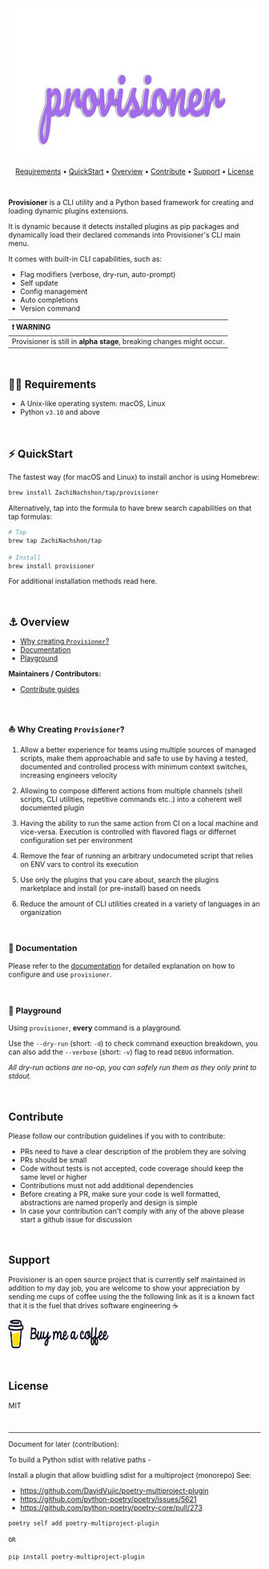 <h3 align="center" id="provisioner-logo"><img src="assets/provisioner.svg" height="300"></h3>

<p align="center">
  <a href="#requirements">Requirements</a> •
  <a href="#quickstart">QuickStart</a> •
  <a href="#overview">Overview</a> •
  <a href="#contribute">Contribute</a> •
  <a href="#support">Support</a> •
  <a href="#license">License</a>
</p>
<br>

**Provisioner** is a CLI utility and a Python based framework for creating and loading dynamic plugins extensions. 

It is dynamic because it detects installed plugins as pip packages and dynamically load their declared commands into Provisioner's CLI main menu.

It comes with built-in CLI capabilities, such as:
* Flag modifiers (verbose, dry-run, auto-prompt)
* Self update 
* Config management 
* Auto completions
* Version command

| :heavy_exclamation_mark: WARNING |
| :--------------------------------------- |
| Provisioner is still in **alpha stage**, breaking changes might occur. |

<br>

<h2 id="requirements">🏴‍☠️ Requirements</h2>

- A Unix-like operating system: macOS, Linux
- Python `v3.10` and above

<br>

<h2 id="quickstart">⚡️ QuickStart</h2>

The fastest way (for macOS and Linux) to install anchor is using Homebrew:

```bash
brew install ZachiNachshon/tap/provisioner
```

Alternatively, tap into the formula to have brew search capabilities on that tap formulas:

```bash
# Tap
brew tap ZachiNachshon/tap

# Install
brew install provisioner
```

For additional installation methods read here.

<br>

<h2 id="overview">⚓️ Overview</h2>

- [Why creating `Provisioner`?](#why-creating-provisioner)
- [Documentation](#documentation)
- [Playground](#playground)

**Maintainers / Contributors:**

- [Contribute guides](https://add.contribute.guide.com)

<br>

<h3 id="why-creating-provisioner">⛵ Why Creating <code>Provisioner</code>?</h3>

1. Allow a better experience for teams using multiple sources of managed scripts, make them approachable and safe to use by having a tested, documented and controlled process with minimum context switches, increasing engineers velocity

1. Allowing to compose different actions from multiple channels (shell scripts, CLI utilities, repetitive commands etc..) into a coherent well documented plugin

1. Having the ability to run the same action from CI on a local machine and vice-versa. Execution is controlled with flavored flags or differnet configuration set per environment

1. Remove the fear of running an arbitrary undocumeted script that relies on ENV vars to control its execution

1. Use only the plugins that you care about, search the plugins marketplace and install (or pre-install) based on needs

1. Reduce the amount of CLI utilities created in a variety of languages in an organization

<br>

<h3 id="documentation">📖 Documentation</h3>

Please refer to the [documentation](http://to.be.continued.com) for detailed explanation on how to configure and use `provisioner`.


<br>

<h3 id="playground">🐳 Playground</h3>

Using `provisioner`, **every** command is a playground.

Use the `--dry-run` (short: `-d`) to check command exeuction breakdown, you can also add the `--verbose` (short: `-v`) flag to read `DEBUG` information. 

*All dry-run actions are no-op, you can safely run them as they only print to stdout.*

<br>

<h2 id="contribute">Contribute</h2>

Please follow our contribution guidelines if you with to contribute:

* PRs need to have a clear description of the problem they are solving
* PRs should be small
* Code without tests is not accepted, code coverage should keep the same level or higher
* Contributions must not add additional dependencies
* Before creating a PR, make sure your code is well formatted, abstractions are named properly and design is simple
* In case your contribution can't comply with any of the above please start a github issue for discussion

<br>

<h2 id="support">Support</h2>

Provisioner is an open source project that is currently self maintained in addition to my day job, you are welcome to show your appreciation by sending me cups of coffee using the the following link as it is a known fact that it is the fuel that drives software engineering ☕

<a href="https://www.buymeacoffee.com/ZachiNachshon" target="_blank"><img src="docs-site/site/static/docs/latest/assets/img/bmc-orig.svg" height="57" width="200" alt="Buy Me A Coffee"></a>

<br>

<h2 id="license">License</h2>

MIT

<br>

---
Document for later (contribution):

To build a Python sdist with relative paths - 

Install a plugin that allow buidling sdist for a multiproject (monorepo)
See:
  - https://github.com/DavidVujic/poetry-multiproject-plugin
  - https://github.com/python-poetry/poetry/issues/5621
  - https://github.com/python-poetry/poetry-core/pull/273

```bash
poetry self add poetry-multiproject-plugin

OR

pip install poetry-multiproject-plugin
```